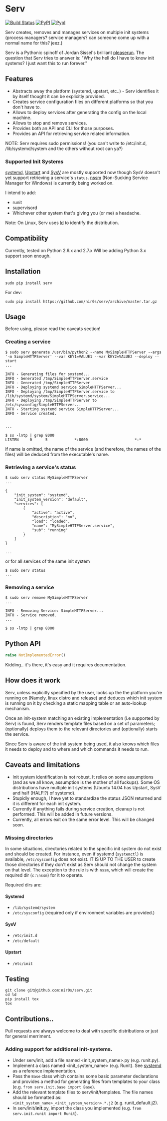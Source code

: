 Serv
====

[![Build Status](https://travis-ci.org/nir0s/serv.svg?branch=master)](https://travis-ci.org/nir0s/serv)
[![PyPI](http://img.shields.io/pypi/dm/serv.svg)](http://img.shields.io/pypi/dm/serv.svg)
[![PypI](http://img.shields.io/pypi/v/serv.svg)](http://img.shields.io/pypi/v/serv.svg)

Serv creates, removes and manages services on multiple init systems (process managers? service managers? can someone come up with a normal name for this? jeez.)

Serv is a Pythonic spinoff of Jordan Sissel's brilliant [pleaserun](http://github.com/jordansissel/pleaserun).
The question that Serv tries to answer is: "Why the hell do I have to know init systems? I just want this to run forever."

## Features

* Abstracts away the platform (systemd, upstart, etc..) - Serv identifies it by itself thought it can be explicitly provided.
* Creates service configuration files on different platforms so that you don't have to.
* Allows to deploy services after generating the config on the local machine.
* Allows to stop and remove services.
* Provides both an API and CLI for those purposes.
* Provides an API for retrieving service related information.

NOTE: Serv requires sudo permissions! (you can't write to /etc/init.d, /lib/systemd/system and the others without root can ya?)

### Supported Init Systems

[systemd](http://www.freedesktop.org/wiki/Software/systemd/), [Upstart](http://upstart.ubuntu.com/) and [SysV](https://wiki.archlinux.org/index.php/SysVinit) are mostly supported now though SysV doesn't yet support retrieving a service's `status`.
[nssm](https://nssm.cc/) (Non-Sucking Service Manager for Windows) is currently being worked on.

I intend to add:

* runit
* supervisord
* Whichever other system that's giving you (or me) a headache.

Note: On Linux, Serv uses [ld](http://github.com/nir0s/ld) to identify the distribution.

## Compatibility

Currently, tested on Python 2.6.x and 2.7.x
Will be adding Python 3.x support soon enough.

## Installation

```shell
sudo pip install serv
```

For dev:

```shell
sudo pip install https://github.com/nir0s/serv/archive/master.tar.gz
```

## Usage

Before using, please read the caveats section!

### Creating a service

```shell
$ sudo serv generate /usr/bin/python2 --name MySimpleHTTPServer --args '-m SimpleHTTPServer' --var KEY1=VALUE1 --var KEY2=VALUE2 --deploy --start
...

INFO - Generating files for systemd...
INFO - Generated /tmp/SimpleHTTPServer.service
INFO - Generated /tmp/SimpleHTTPServer
INFO - Deploying systemd service SimpleHTTPServer...
INFO - Deploying /tmp/SimpleHTTPServer.service to /lib/systemd/system/SimpleHTTPServer.service...
INFO - Deploying /tmp/SimpleHTTPServer to /etc/sysconfig/SimpleHTTPServer...
INFO - Starting systemd service SimpleHTTPServer...
INFO - Service created.


...

$ ss -lntp | grep 8000
LISTEN     0      5            *:8000                     *:*

```

If name is omitted, the name of the service (and therefore, the names of the files) will be deduced from the executable's name.

### Retrieving a service's status

```shell
$ sudo serv status MySimpleHTTPServer
...

{
    "init_system": "systemd",
    "init_system_version": "default",
    "services": [
        {
            "active": "active",
            "description": "no",
            "load": "loaded",
            "name": "MySimpleHTTPServer.service",
            "sub": "running"
        }
    ]
}

...
```

or for all services of the same init system

```shell
$ sudo serv status
...
```

### Removing a service

```shell
$ sudo serv remove MySimpleHTTPServer
...

INFO - Removing Service: SimpleHTTPServer...
INFO - Service removed.
...

$ ss -lntp | grep 8000
```


## Python API

```python
raise NotImplementedError()
```

Kidding.. it's there, it's easy and it requires documentation.

## How does it work

Serv, unless explicitly specified by the user, looks up the the platform you're running on (Namely, linux distro and release) and deduces which init system is running on it by checking a static mapping table or an auto-lookup mechanism.

Once an init-system matching an existing implementation (i.e supported by Serv) is found, Serv renders template files based on a set of parameters; (optionally) deploys them to the relevant directories and (optionally) starts the service.

Since Serv is aware of the init system being used, it also knows which files it needs to deploy and to where and which commands it needs to run.

## Caveats and limitations

* Init system identification is not robust. It relies on some assumptions (and as we all know, assumption is the mother of all fuckups). Some OS distributions have multiple init systems (Ubuntu 14.04 has Upstart, SysV and half (HALF!?) of systemd).
* Stupidly enough, I have yet to standardize the status JSON returned and it is different for each init system.
* Currently if anything fails during service creation, cleanup is not performed. This will be added in future versions.
* Currently, all errors exit on the same error level. This will be changed soon.

### Missing directories

In some situations, directories related to the specific init system do not exist and should be created. For instance, even if systemd (`systemctl`) is available, `/etc/sysconfig` does not exist. IT IS UP TO THE USER to create those directories if they don't exist as Serv should not change the system on that level. The exception to the rule is with `nssm`, which will create the required dir (`c:\nssm`) for it to operate.

Required dirs are:

#### Systemd

* `/lib/systemd/system`
* `/etc/sysconfig` (required only if environment variables are provided.)

#### SysV

* `/etc/init.d`
* `/etc/default`

#### Upstart

* `/etc/init`

## Testing

```shell
git clone git@github.com:nir0s/serv.git
cd ld
pip install tox
tox
```

## Contributions..

Pull requests are always welcome to deal with specific distributions or just for general merriment.

### Adding support for additional init-systems.

* Under serv/init, add a file named <init_system_name>.py (e.g. runit.py).
* Implement a class named <init_system_name> (e.g. Runit). See [systemd](https://github.com/nir0s/serv/blob/master/serv/init/systemd.py) as a reference implementation.
* Pass the `Base` class which contains some basic parameter declarations and provides a method for generating files from templates to your class (e.g. `from serv.init.base import Base`).
* Add the relevant template files to serv/init/templates. The file names should be formatted as: `<init_system_name>_<init_system_version>.*.j2` (e.g. runit_default.j2).
* In serv/init/__init__.py, import the class you implemented (e.g. `from serv.init.runit import Runit`).
